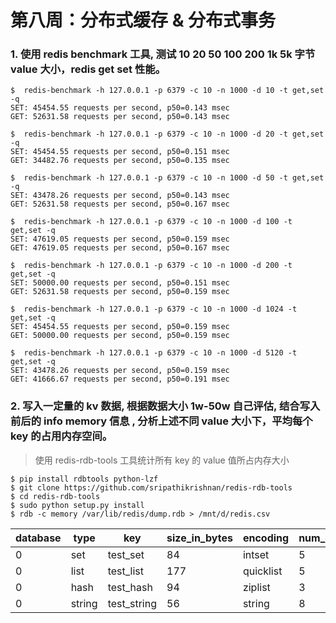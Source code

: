 # 第八周：分布式缓存 & 分布式事务

### 1. 使用 redis benchmark 工具, 测试 10 20 50 100 200 1k 5k 字节 value 大小，redis get set 性能。

```base
$  redis-benchmark -h 127.0.0.1 -p 6379 -c 10 -n 1000 -d 10 -t get,set -q
SET: 45454.55 requests per second, p50=0.143 msec
GET: 52631.58 requests per second, p50=0.143 msec

$  redis-benchmark -h 127.0.0.1 -p 6379 -c 10 -n 1000 -d 20 -t get,set -q
SET: 45454.55 requests per second, p50=0.151 msec
GET: 34482.76 requests per second, p50=0.135 msec

$  redis-benchmark -h 127.0.0.1 -p 6379 -c 10 -n 1000 -d 50 -t get,set -q
SET: 43478.26 requests per second, p50=0.143 msec
GET: 52631.58 requests per second, p50=0.167 msec

$  redis-benchmark -h 127.0.0.1 -p 6379 -c 10 -n 1000 -d 100 -t get,set -q
SET: 47619.05 requests per second, p50=0.159 msec
GET: 47619.05 requests per second, p50=0.167 msec

$  redis-benchmark -h 127.0.0.1 -p 6379 -c 10 -n 1000 -d 200 -t get,set -q
SET: 50000.00 requests per second, p50=0.151 msec
GET: 52631.58 requests per second, p50=0.159 msec

$  redis-benchmark -h 127.0.0.1 -p 6379 -c 10 -n 1000 -d 1024 -t get,set -q
SET: 45454.55 requests per second, p50=0.159 msec
GET: 50000.00 requests per second, p50=0.159 msec

$  redis-benchmark -h 127.0.0.1 -p 6379 -c 10 -n 1000 -d 5120 -t get,set -q
SET: 43478.26 requests per second, p50=0.159 msec
GET: 41666.67 requests per second, p50=0.191 msec
```

### 2. 写入一定量的 kv 数据, 根据数据大小 1w-50w 自己评估, 结合写入前后的 info memory 信息 , 分析上述不同 value 大小下，平均每个 key 的占用内存空间。

> 使用 redis-rdb-tools 工具统计所有 key 的 value 值所占内存大小

```
$ pip install rdbtools python-lzf
$ git clone https://github.com/sripathikrishnan/redis-rdb-tools
$ cd redis-rdb-tools
$ sudo python setup.py install
$ rdb -c memory /var/lib/redis/dump.rdb > /mnt/d/redis.csv
```

| database | type | key | size_in_bytes | encoding | num_elements | len_largest_element | expiry | 
| ---- | ---- | ---- | ---- | ---- | ---- | ---- | ---- |
|0 | set | test_set | 84 | intset | 5 | 8   |
|0 | list | test_list | 177 | quicklist | 5 | 8   |
|0 | hash | test_hash | 94 | ziplist | 3 | 8  |
|0 | string | test_string | 56 | string | 8 | 8 |

